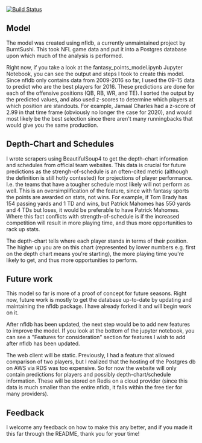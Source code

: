 [![Build Status](https://travis-ci.com/dlin96/nfl-fantasy-model.svg?branch=master)](https://travis-ci.com/dlin96/nfl-fantasy-model)

## Model

The model was created using nfldb, a currently unmaintained project by BurntSushi. This took NFL game data and put it into a Postgres database upon which much of the analysis is performed. 

Right now, if you take a look at the fantasy_points_model.ipynb Jupyter Notebook, you can see the output and steps I took to create this model. Since nfldb only contains data from 2009-2016 so far, I used the 09-15 data to predict who are the best players for 2016. These predictions are done for each of the offensive positions (QB, RB, WR, and TE). I sorted the output by the predicted values, and also used z-scores to determine which players at which position are standouts. For example, Jamaal Charles had a z-score of 2.99 in that time frame (obviously no longer the case for 2020), and would most likely be the best selection since there aren't many runningbacks that would give you the same production. 

## Depth-Chart and Schedules
I wrote scrapers using BeautifulSoup4 to get the depth-chart information and schedules from official team websites. This data is crucial for future predictions as the strengh-of-schedule is an often-cited metric (although the definition is still hotly contested) for projections of player performance. I.e. the teams that have a tougher schedule most likely will not perform as well. This is an oversimplification of the feature, since with fantasy sports the points are awarded on stats, not wins. For example, if Tom Brady has 154 passing yards and 1 TD and wins, but Patrick Mahomes has 550 yards and 4 TDs but loses, it would be preferable to have Patrick Mahomes. Where this fact conflicts with strength-of-schedule is if the increased competition will result in more playing time, and thus more opportunities to rack up stats. 

The depth-chart tells where each player stands in terms of their position. The higher up you are on this chart (represented by lower numbers e.g. first on the depth chart means you're starting), the more playing time you're likely to get, and thus more opportunities to perform.

## Future work

This model so far is more of a proof of concept for future seasons. Right now, future work is mostly to get the database up-to-date by updating and maintaining the nfldb package. I have already forked it and will begin work on it. 

After nfldb has been updated, the next step would be to add new features to improve the model. If you look at the bottom of the jupyter notebook, you can see a "Features for consideration" section for features I wish to add after nfldb has been updated.

The web client will be static. Previously, I had a feature that allowed comparison of two players, but I realized that the hosting of the Postgres db on AWS via RDS was too expensive. So for now the website will only contain predictions for players and possibly depth-chart/schedule information. These will be stored on Redis on a cloud provider (since this data is much smaller than the entire nfldb, it falls within the free tier for many providers). 

## Feedback

I welcome any feedback on how to make this any better, and if you made it this far through the README, thank you for your time!
